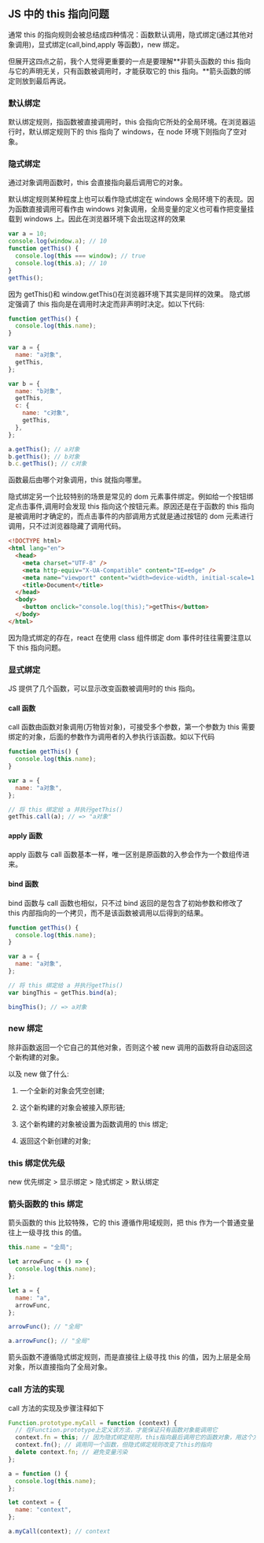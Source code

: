 ## JS 中的 this 指向问题

通常 this 的指向规则会被总结成四种情况：函数默认调用，隐式绑定(通过其他对象调用)，显式绑定(call,bind,apply 等函数)，new 绑定。

但展开这四点之前，我个人觉得更重要的一点是要理解**非箭头函数的 this 指向与它的声明无关，只有函数被调用时，才能获取它的 this 指向。**箭头函数的绑定则放到最后再说。

### 默认绑定

默认绑定规则，指函数被直接调用时，this 会指向它所处的全局环境。在浏览器运行时，默认绑定规则下的 this 指向了 windows，在 node 环境下则指向了空对象。

### 隐式绑定

通过对象调用函数时，this 会直接指向最后调用它的对象。

默认绑定规则某种程度上也可以看作隐式绑定在 windows 全局环境下的表现。因为函数直接调用可看作由 windows 对象调用，全局变量的定义也可看作把变量挂载到 windows 上。因此在浏览器环境下会出现这样的效果

```javascript
var a = 10;
console.log(window.a); // 10
function getThis() {
  console.log(this === window); // true
  console.log(this.a); // 10
}
getThis();
```

因为 getThis()和 window.getThis()在浏览器环境下其实是同样的效果。
隐式绑定强调了 this 指向是在调用时决定而非声明时决定。如以下代码:

```javascript
function getThis() {
  console.log(this.name);
}

var a = {
  name: "a对象",
  getThis,
};

var b = {
  name: "b对象",
  getThis,
  c: {
    name: "c对象",
    getThis,
  },
};

a.getThis(); // a对象
b.getThis(); // b对象
b.c.getThis(); // c对象
```

函数最后由哪个对象调用，this 就指向哪里。

隐式绑定另一个比较特别的场景是常见的 dom 元素事件绑定。例如给一个按钮绑定点击事件,调用时会发现 this 指向这个按钮元素。原因还是在于函数的 this 指向是被调用时才确定的，而点击事件的内部调用方式就是通过按钮的 dom 元素进行调用，只不过浏览器隐藏了调用代码。

```html
<!DOCTYPE html>
<html lang="en">
  <head>
    <meta charset="UTF-8" />
    <meta http-equiv="X-UA-Compatible" content="IE=edge" />
    <meta name="viewport" content="width=device-width, initial-scale=1.0" />
    <title>Document</title>
  </head>
  <body>
    <button onclick="console.log(this);">getThis</button>
  </body>
</html>
```

因为隐式绑定的存在，react 在使用 class 组件绑定 dom 事件时往往需要注意以下 this 指向问题。

### 显式绑定

JS 提供了几个函数，可以显示改变函数被调用时的 this 指向。

#### call 函数

call 函数由函数对象调用(万物皆对象)，可接受多个参数，第一个参数为 this 需要绑定的对象，后面的参数作为调用者的入参执行该函数。如以下代码

```javascript
function getThis() {
  console.log(this.name);
}

var a = {
  name: "a对象",
};

// 将 this 绑定给 a 并执行getThis()
getThis.call(a); // => "a对象"
```

#### apply 函数

apply 函数与 call 函数基本一样，唯一区别是原函数的入参会作为一个数组传进来。

#### bind 函数

bind 函数与 call 函数也相似，只不过 bind 返回的是包含了初始参数和修改了 this 内部指向的一个拷贝，而不是该函数被调用以后得到的结果。

```javascript
function getThis() {
  console.log(this.name);
}

var a = {
  name: "a对象",
};

// 将 this 绑定给 a 并执行getThis()
var bingThis = getThis.bind(a);

bingThis(); // => a对象
```

### new 绑定

除非函数返回一个它自己的其他对象，否则这个被 new 调用的函数将自动返回这个新构建的对象。

以及 new 做了什么:

1. 一个全新的对象会凭空创建;

2. 这个新构建的对象会被接入原形链;

3. 这个新构建的对象被设置为函数调用的 this 绑定;

4. 返回这个新创建的对象;

### this 绑定优先级

new 优先绑定 > 显示绑定 > 隐式绑定 > 默认绑定

### 箭头函数的 this 绑定

箭头函数的 this 比较特殊，它的 this 遵循作用域规则，把 this 作为一个普通变量往上一级寻找 this 的值。

```javascript
this.name = "全局";

let arrowFunc = () => {
  console.log(this.name);
};

let a = {
  name: "a",
  arrowFunc,
};

arrowFunc(); // "全局"

a.arrowFunc(); // "全局"
```

箭头函数不遵循隐式绑定规则，而是直接往上级寻找 this 的值，因为上层是全局对象，所以直接指向了全局对象。

### call 方法的实现

call 方法的实现及步骤注释如下

```javascript
Function.prototype.myCall = function (context) {
  // 在Function.prototype上定义该方法，才能保证只有函数对象能调用它
  context.fn = this; // 因为隐式绑定规则，this指向最后调用它的函数对象，用这个方法可以获取调用者
  context.fn(); // 调用同一个函数，但隐式绑定规则改变了this的指向
  delete context.fn; // 避免变量污染
};

a = function () {
  console.log(this.name);
};

let context = {
  name: "context",
};

a.myCall(context); // context
```
